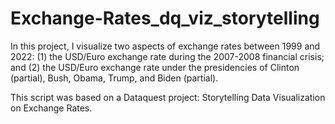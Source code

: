 # Exchange-Rates_dq_viz_storytelling

In this project, I visualize two aspects of exchange rates between 1999 and 2022: (1) the USD/Euro exchange rate during the 2007-2008 financial crisis; and (2) the USD/Euro exchange rate under the presidencies of Clinton (partial), Bush, Obama, Trump, and Biden (partial).

This script was based on a Dataquest project: Storytelling Data Visualization on Exchange Rates.
